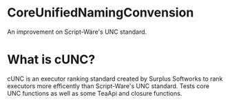 # CoreUnifiedNamingConvension
An improvement on Script-Ware's UNC standard.

# What is cUNC?
cUNC is an executor ranking standard created by Surplus Softworks to rank executors more efficently than Script-Ware's UNC standard.
Tests core UNC functions as well as some TeaApi and closure functions.
